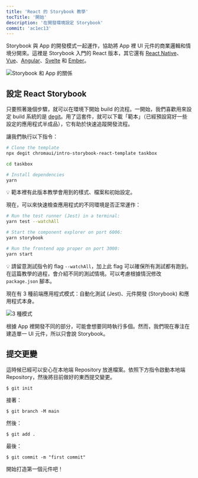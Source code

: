 ```yaml
---
title: 'React 的 Storybook 教學'
tocTitle: '開始'
description: '在開發環境設定 Storybook'
commit: 'ac1ec13'
---
```


Storybook 與 App 的開發模式一起運作，協助將 App 裡 UI 元件的商業邏輯和情境分開來。這裡是 Storybook 入門的 React 版本，其它還有 [React Native](/intro-to-storybook/react-native/en/get-started)、[Vue](/intro-to-storybook/vue/en/get-started)、[Angular](/intro-to-storybook/angular/en/get-started)、[Svelte](/intro-to-storybook/svelte/en/get-started) 和 [Ember](/intro-to-storybook/ember/en/get-started)。

![Storybook 和 App 的關係](/intro-to-storybook/storybook-relationship.jpg)

## 設定 React Storybook

只要照著幾個步驟，就可以在環境下開始 build 的流程。一開始，我們喜歡用來設定 build 系統的是 [degit](https://github.com/Rich-Harris/degit)。用了這套件，就可以下載「範本」（已經預設寫好一些設定的應用程式半成品），它有助於快速追蹤開發流程。

讓我們執行以下指令：

```bash
# Clone the template
npx degit chromaui/intro-storybook-react-template taskbox

cd taskbox

# Install dependencies
yarn
```

<div class="aside">
💡 範本裡有此版本教學會用到的樣式、檔案和初始設定。
</div>

現在，可以來快速檢查應用程式的不同環境是否正常運作：

```bash
# Run the test runner (Jest) in a terminal:
yarn test --watchAll

# Start the component explorer on port 6006:
yarn storybook

# Run the frontend app proper on port 3000:
yarn start
```

<div class="aside"> 
💡 請留意測試指令的 flag <code>--watchAll</code>，加上此 flag 可以確保所有測試都有跑到。在這篇教學的過程，會介紹不同的測試情境。可以考慮根據情況修改 <code>package.json</code> 腳本。
</div>

現在有 3 種前端應用程式模式：自動化測試 (Jest)、元件開發 (Storybook) 和應用程式本身。

![3 種模式](/intro-to-storybook/app-three-modalities.png)

根據 App 裡開發不同的部分，可能會想要同時執行多個。然而，我們現在專注在建造單一 UI 元件，所以只會說 Storybook。

## 提交更變

這時候已經可以安心在本地端 Repository 放進檔案。依照下方指令啟動本地端 Repository，然後將目前做好的東西提交變更。

```shell
$ git init
```

接著：

```shell
$ git branch -M main
```

然後：

```shell
$ git add .
```

最後：

```shell
$ git commit -m "first commit"
```

開始打造第一個元件吧！
